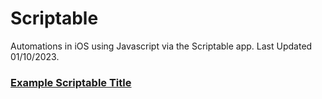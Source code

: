 # Scriptable
Automations in iOS using Javascript via the Scriptable app. Last Updated 01/10/2023.

### [Example Scriptable Title](www.google.com)
